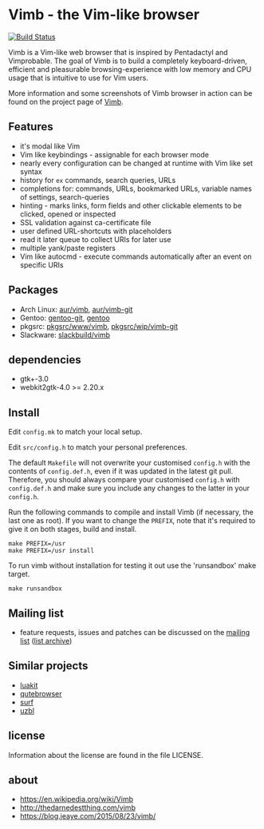 # Vimb - the Vim-like browser

[![Build Status](https://api.travis-ci.com/fanglingsu/vimb.svg?branch=master)](https://travis-ci.com/fanglingsu/vimb)

Vimb is a Vim-like web browser that is inspired by Pentadactyl and Vimprobable.
The goal of Vimb is to build a completely keyboard-driven, efficient and
pleasurable browsing-experience with low memory and CPU usage that is
intuitive to use for Vim users.

More information and some screenshots of Vimb browser in action can be found on
the project page of [Vimb][].

## Features

- it's modal like Vim
- Vim like keybindings - assignable for each browser mode
- nearly every configuration can be changed at runtime with Vim like set syntax
- history for `ex` commands, search queries, URLs
- completions for: commands, URLs, bookmarked URLs, variable names of settings, search-queries
- hinting - marks links, form fields and other clickable elements to
  be clicked, opened or inspected
- SSL validation against ca-certificate file
- user defined URL-shortcuts with placeholders
- read it later queue to collect URIs for later use
- multiple yank/paste registers
- Vim like autocmd - execute commands automatically after an event on specific URIs

## Packages

- Arch Linux: [aur/vimb][], [aur/vimb-git][]
- Gentoo: [gentoo-git][], [gentoo][]
- pkgsrc: [pkgsrc/www/vimb][], [pkgsrc/wip/vimb-git][]
- Slackware: [slackbuild/vimb][]

## dependencies

- gtk+-3.0
- webkit2gtk-4.0 >= 2.20.x

## Install

Edit `config.mk` to match your local setup.

Edit `src/config.h` to match your personal preferences.

The default `Makefile` will not overwrite your customised `config.h` with the
contents of `config.def.h`, even if it was updated in the latest git pull.
Therefore, you should always compare your customised `config.h` with
`config.def.h` and make sure you include any changes to the latter in your
`config.h`.

Run the following commands to compile and install Vimb (if necessary, the last one as
root). If you want to change the `PREFIX`, note that it's required to give it on both stages, build and install.

    make PREFIX=/usr
    make PREFIX=/usr install

To run vimb without installation for testing it out use the 'runsandbox' make
target.

    make runsandbox

## Mailing list

- feature requests, issues and patches can be discussed on the [mailing list][mail] ([list archive][mail-archive])

## Similar projects

- [luakit](https://luakit.github.io/)
- [qutebrowser](https://www.qutebrowser.org/)
- [surf](https://surf.suckless.org/)
- [uzbl](https://www.uzbl.org/)

## license

Information about the license are found in the file LICENSE.

## about

- https://en.wikipedia.org/wiki/Vimb
- http://thedarnedestthing.com/vimb
- https://blog.jeaye.com/2015/08/23/vimb/

[aur/vimb-git]:        https://aur.archlinux.org/packages/vimb-git
[aur/vimb]:            https://aur.archlinux.org/packages/vimb
[gentoo-git]:          https://github.com/tharvik/overlay/tree/master/www-client/vimb
[gentoo]:              https://github.com/hsoft/portage-overlay/tree/master/www-client/vimb
[mail-archive]:        https://sourceforge.net/p/vimb/vimb/vimb-users/ "vimb - mailing list archive"
[mail]:                https://lists.sourceforge.net/lists/listinfo/vimb-users "vimb - mailing list"
[pkgsrc/wip/vimb-git]: http://pkgsrc.se/wip/vimb-git
[pkgsrc/www/vimb]:     http://pkgsrc.se/www/vimb
[slackbuild/vimb]:     https://slackbuilds.org/repository/14.2/network/vimb/
[vimb]:                https://fanglingsu.github.io/vimb/ "Vimb - Vim like browser project page"
